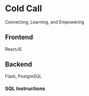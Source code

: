 # Cold Call
Connecting, Learning, and Empowering


## Frontend
ReactJS

## Backend
Flask, PostgreSQL

### SQL Instructions
